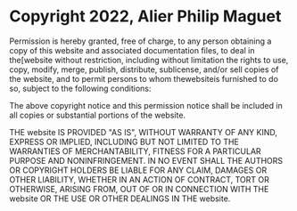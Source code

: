 # Copyright 2022, Alier Philip Maguet

Permission is hereby granted, free of charge, to any person obtaining a copy of this website and associated documentation files, to deal in the[website without restriction, including without limitation the rights to use, copy, modify, merge, publish, distribute, sublicense, and/or sell copies of the website, and to permit persons to whom thewebsiteis furnished to do so, subject to the following conditions:

The above copyright notice and this permission notice shall be included in all copies or substantial portions of the website.

THE website IS PROVIDED "AS IS", WITHOUT WARRANTY OF ANY KIND, EXPRESS OR IMPLIED, INCLUDING BUT NOT LIMITED TO THE WARRANTIES OF MERCHANTABILITY, FITNESS FOR A PARTICULAR PURPOSE AND NONINFRINGEMENT. IN NO EVENT SHALL THE AUTHORS OR COPYRIGHT HOLDERS BE LIABLE FOR ANY CLAIM, DAMAGES OR OTHER LIABILITY, WHETHER IN AN ACTION OF CONTRACT, TORT OR OTHERWISE, ARISING FROM, OUT OF OR IN CONNECTION WITH THE website OR THE USE OR OTHER DEALINGS IN THE website.
